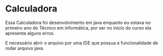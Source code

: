 # Calculadora

Essa Calculadora foi desenvolvimento em java enquanto eu estava no primeiro ano do Técnico em informática, por ser no inicio do curso ela apresenta alguns erros.


E necessário abrir o arquivo por uma IDE que possua a funcionalidade de rodar arquivo java.
